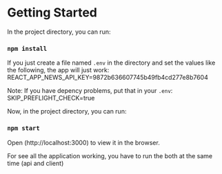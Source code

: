 # Getting Started 

In the project directory, you can run:
### `npm install`

If you just create a file named `.env` in the directory and set the values like the following, the app will just work:
REACT_APP_NEWS_API_KEY=9872b636607745b49fb4cd277e8b7604

Note: If you have depency problems, put that in your `.env`:
SKIP_PREFLIGHT_CHECK=true

Now, in the project directory, you can run:

### `npm start`

Open (http://localhost:3000) to view it in the browser.


For see all the application working, you have to run the both at the same time (api and client)




